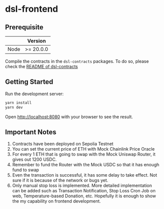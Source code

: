 # dsl-frontend

## Prerequisite

|      | Version   |
| ---- | --------- |
| Node | >= 20.0.0 |

Compile the contracts in the `dsl-contracts` packages. To do so, please check the [README of dsl-contracts](../dsl-contracts/README.md)

## Getting Started

Run the development server:

```bash
yarn install
yarn dev
```

Open [http://localhost:8080](http://localhost:8080) with your browser to see the result.

## Important Notes

1. Contracts have been deployed on Sepolia Testnet
2. You can set the current price of ETH with Mock Chainlink Price Oracle
3. For every 1 ETH that is going to swap with the Mock Uniswap Router, it gives out 1200 USDC.
4. Remember to fund the Router with the Mock USDC so that it has enough fund to swap
5. Even the transaction is successful, it has some delay to take effect. Not sure if it is because of the network or bugs yet.
6. Only manual stop loss is implemented. More detailed implementation can be added such as Transaction Notification, Stop Loss Cron Job on web, Temperature-based Donation, etc. Hopefully it is enough to show the my capability on frontend development.
